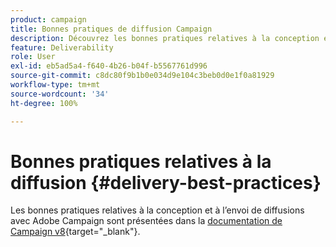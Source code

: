 ```yaml
---
product: campaign
title: Bonnes pratiques de diffusion Campaign
description: Découvrez les bonnes pratiques relatives à la conception et à lʼenvoi dʼune diffusion
feature: Deliverability
role: User
exl-id: eb5ad5a4-f640-4b26-b04f-b5567761d996
source-git-commit: c8dc80f9b1b0e034d9e104c3beb0d0e1f0a81929
workflow-type: tm+mt
source-wordcount: '34'
ht-degree: 100%

---
```


# Bonnes pratiques relatives à la diffusion {#delivery-best-practices}

Les bonnes pratiques relatives à la conception et à l’envoi de diffusions avec Adobe Campaign sont présentées dans la [documentation de Campaign v8](https://experienceleague.adobe.com/fr/docs/campaign/campaign-v8/send/delivery-best-practices){target="_blank"}.
